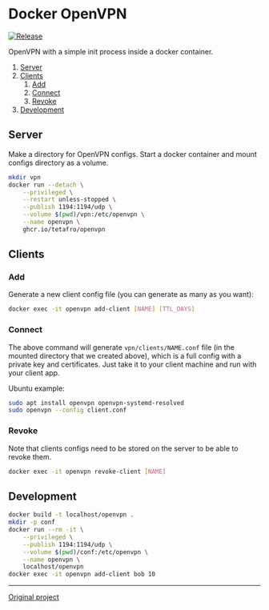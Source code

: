 # Docker OpenVPN

[![Release](https://img.shields.io/github/tag/tetafro/openvpn.svg)](https://github.com/tetafro/openvpn/releases)

OpenVPN with a simple init process inside a docker container.

1. [Server](#server)
2. [Clients](#clients)
    1. [Add](#add)
    2. [Connect](#connect)
    3. [Revoke](#revoke)
3. [Development](#development)

## Server

Make a directory for OpenVPN configs. Start a docker container and mount
configs directory as a volume.

```sh
mkdir vpn
docker run --detach \
    --privileged \
    --restart unless-stopped \
    --publish 1194:1194/udp \
    --volume $(pwd)/vpn:/etc/openvpn \
    --name openvpn \
    ghcr.io/tetafro/openvpn
```

## Clients

### Add

Generate a new client config file (you can generate as many as you want):

```sh
docker exec -it openvpn add-client [NAME] [TTL_DAYS]
```

### Connect

The above command will generate `vpn/clients/NAME.conf` file (in the mounted
directory that we created above), which is a full config with a private key and
certificates. Just take it to your client machine and run with your client app.

Ubuntu example:

```sh
sudo apt install openvpn openvpn-systemd-resolved
sudo openvpn --config client.conf
```

### Revoke

Note that clients configs need to be stored on the server to be able to revoke
them.

```sh
docker exec -it openvpn revoke-client [NAME]
```

## Development

```sh
docker build -t localhost/openvpn .
mkdir -p conf
docker run --rm -it \
    --privileged \
    --publish 1194:1194/udp \
    --volume $(pwd)/conf:/etc/openvpn \
    --name openvpn \
    localhost/openvpn
docker exec -it openvpn add-client bob 10
```

---

[Original project](https://github.com/jpetazzo/dockvpn)
